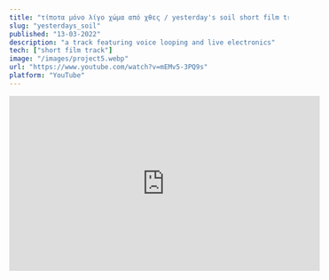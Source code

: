```yaml
---
title: "τίποτα μόνο λίγο χώμα από χθες / yesterday's soil short film track" 
slug: "yesterdays_soil"
published: "13-03-2022"
description: "a track featuring voice looping and live electronics"
tech: ["short film track"]
image: "/images/project5.webp"
url: "https://www.youtube.com/watch?v=mEMv5-3PQ9s"
platform: "YouTube"
---
```


<iframe width="560" height="315" src="https://www.youtube.com/embed/mEMv5-3PQ9s?si=hZLWKt36Ing8BHIN" title="YouTube video player" frameborder="0" allow="accelerometer; autoplay; clipboard-write; encrypted-media; gyroscope; picture-in-picture; web-share" referrerpolicy="strict-origin-when-cross-origin" allowfullscreen></iframe>